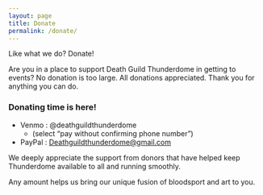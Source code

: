 ```yaml
---
layout: page
title: Donate
permalink: /donate/
---
```


Like what we do? Donate!

Are you in a place to support Death Guild Thunderdome in getting to events? No donation is too large. All donations appreciated. Thank you for anything you can do.

### Donating time is here!

- Venmo : @deathguildthunderdome
  - (select “pay without confirming phone number”)
- PayPal : Deathguildthunderdome@gmail.com

We deeply appreciate the support from donors that have helped keep Thunderdome available to all and running smoothly.

Any amount helps us bring our unique fusion of bloodsport and art to you.
